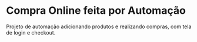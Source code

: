 # Compra Online feita por Automação
Projeto de automação adicionando produtos e realizando compras, com tela de login e checkout.
